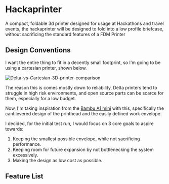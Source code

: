 # Hackaprinter
A compact, foldable 3d printer designed for usage at Hackathons and travel events, the hackaprinter will be designed to fold into a low profile briefcase, without sacrificing the standard features of a FDM Printer
## Design Conventions
I want the entire thing to fit in a decently small footprint, so I'm going to be using a cartesian printer, shown below.

![Delta-vs-Cartesian-3D-printer-comparison](https://github.com/user-attachments/assets/d120b81f-7896-4875-a5f6-c234d2633ab1)

The reason this is comes mostly down to reliability, Delta printers tend to struggle in high risk environments, and open source parts can be scarce for them, especially for a low budget.

Now, I'm taking inspiration from the [Bambu A1 mini](https://us.store.bambulab.com/products/a1-mini?id=579551171554607120&skr=yes&gad_source=1&gad_campaignid=21217723580&gclid=CjwKCAjwo4rCBhAbEiwAxhJlCavDCgHhe0NZr2nbKM44qUBexoVb0NvLki5GAZkZdg-Ft3dme-yg3BoCgUgQAvD_BwE) with this, specifically the cantilevered design of the printhead and the easily defined work envelope.

I decided, for the initial test run, I would focus on 3 core goals to aspire towards:

1. Keeping the smallest possible envelope, while not sacrificing performance.
2. Keeping room for future expansion by not bottlenecking the system excessively.
3. Making the design as low cost as possible.

## Feature List

